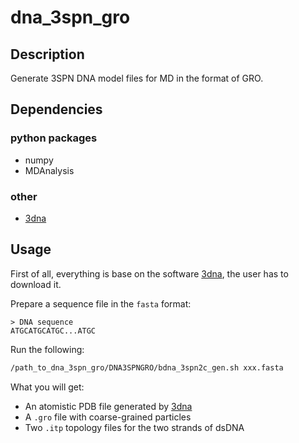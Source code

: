 # dna_3spn_gro

## Description
Generate 3SPN DNA model files for MD in the format of GRO.

## Dependencies

### python packages
- numpy
- MDAnalysis

### other
- [3dna](http://x3dna.org/)

## Usage

First of all, everything is base on the software [3dna](http://x3dna.org/), the user has to download it.

Prepare a sequence file in the `fasta` format:
```
> DNA sequence
ATGCATGCATGC...ATGC
```

Run the following:
```bash
/path_to_dna_3spn_gro/DNA3SPNGRO/bdna_3spn2c_gen.sh xxx.fasta
```

What you will get:
- An atomistic PDB file generated by [3dna](http://x3dna.org/)
- A `.gro` file with coarse-grained particles
- Two `.itp` topology files for the two strands of dsDNA
